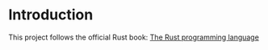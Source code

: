 # Introduction
This project follows the official Rust book: [The Rust programming language](https://doc.rust-lang.org/book/)